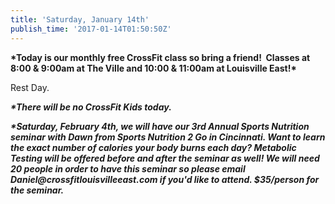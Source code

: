 ```yaml
---
title: 'Saturday, January 14th'
publish_time: '2017-01-14T01:50:50Z'
---
```


**\*Today is our monthly free CrossFit class so bring a friend!  Classes
at 8:00 & 9:00am at The Ville and 10:00 & 11:00am at Louisville
East!\***

Rest Day.

***\*There will be no CrossFit Kids today.***

***\*Saturday, February 4th, we will have our 3rd Annual Sports
Nutrition seminar with Dawn from Sports Nutrition 2 Go in Cincinnati.
Want to learn the exact number of calories your body burns each day?
Metabolic Testing will be offered before and after the seminar as well!
We will need 20 people in order to have this seminar so please email
Daniel\@crossfitlouisvilleeast.com if you'd like to attend. \$35/person
for the seminar.***
